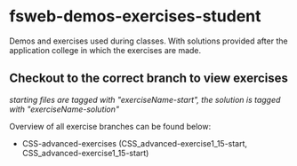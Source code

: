 # fsweb-demos-exercises-student
Demos and exercises used during classes. With solutions provided after the application college in which the exercises are made.

## Checkout to the correct branch to view exercises 
_starting files are tagged with "exerciseName-start", the solution is tagged with "exerciseName-solution"_

Overview of all exercise branches can be found below:

- CSS-advanced-exercises (CSS_advanced-exercise1_15-start, CSS_advanced-exercise1_15-start)

